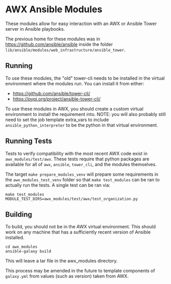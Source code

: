 # AWX Ansible Modules

These modules allow for easy interaction with an AWX or Ansible Tower server
in Ansible playbooks.

The previous home for these modules was in https://github.com/ansible/ansible
inside the folder `lib/ansible/modules/web_infrastructure/ansible_tower`.

## Running

To use these modules, the "old" tower-cli needs to be installed
in the virtual environment where the modules run.
You can install it from either:

 - https://github.com/ansible/tower-cli/
 - https://pypi.org/project/ansible-tower-cli/

To use these modules in AWX, you should create a custom virtual environment
to install the requirement into. NOTE: you will also probably still need
to set the job template extra_vars to include `ansible_python_interpreter`
to be the python in that virtual environment.

## Running Tests

Tests to verify compatibility with the most recent AWX code exist
in `awx_modules/test/awx`. These tests require that python packages
are available for all of `awx`, `ansible`, `tower_cli`, and the modules
themselves.

The target `make prepare_modules_venv` will prepare some requirements
in the `awx_modules_test_venv` folder so that `make test_modules` can
be ran to actually run the tests. A single test can be ran via:

```
make test_modules MODULE_TEST_DIRS=awx_modules/test/awx/test_organization.py
```

## Building

To build, you should not be in the AWX virtual environment.
This should work on any machine that has a sufficiently recent version
of Ansible installed.

```
cd awx_modules
ansible-galaxy build
```

This will leave a tar file in the awx_modules directory.

This process may be amended in the future to template components of `galaxy.yml`
from values (such as version) taken from AWX.
